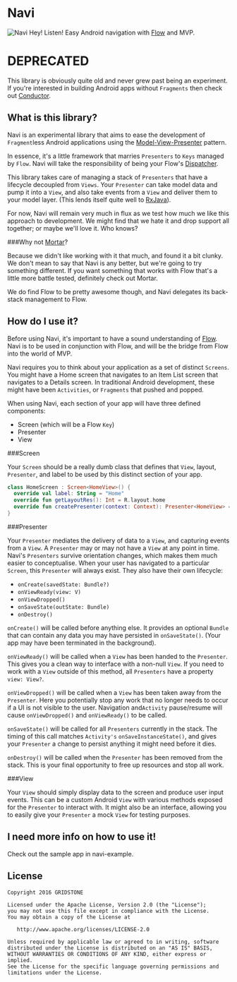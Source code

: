 Navi
====

![Navi](http://img09.deviantart.net/b2a1/i/2006/310/8/1/_navi__by_link3kokiri.gif) Hey! Listen! Easy Android navigation with [Flow](https://github.com/square/flow) and MVP.

DEPRECATED
==========

This library is obviously quite old and never grew past being an experiment. If you're interested in building Android apps without `Fragments` then check out [Conductor](https://github.com/bluelinelabs/Conductor/).

What is this library?
---------------------

Navi is an experimental library that aims to ease the development of `Fragment`less Android applications using the [Model-View-Presenter](https://en.wikipedia.org/wiki/Model%E2%80%93view%E2%80%93presenter) pattern.

In essence, it's a little framework that marries `Presenters` to `Keys` managed by `Flow`. Navi will take the responsibility of being your Flow's [Dispatcher](https://github.com/square/flow/blob/master/flow/src/main/java/flow/Dispatcher.java).

This library takes care of managing a stack of `Presenters` that have a lifecycle decoupled from `Views`. Your `Presenter` can take model data and pump it into a `View`, and also take events from a `View` and deliver them to your model layer. (This lends itself quite well to [RxJava](https://github.com/ReactiveX/RxJava)).

For now, Navi will remain very much in flux as we test how much we like this approach to development. We might find that we hate it and drop support all together; or maybe we'll love it. Who knows?

###Why not [Mortar](https://github.com/square/mortar/)?

Because we didn't like working with it that much, and found it a bit clunky. We don't mean to say that Navi is any better, but we're going to try something different. If you want something that works with Flow that's a little more battle tested, definitely check out Mortar.

We do find Flow to be pretty awesome though, and Navi delegates its back-stack management to Flow.

How do I use it?
----------------

Before using Navi, it's important to have a sound understanding of [Flow](https://github.com/square/flow). Navi is to be used in conjunction with Flow, and will be the bridge from Flow into the world of MVP.

Navi requires you to think about your application as a set of distinct `Screens`. You might have a Home screen that navigates to an Item List screen that navigates to a Details screen. In traditional Android development, these might have been `Activities`, or `Fragments` that pushed and popped.

When using Navi, each section of your app will have three defined components:
 - Screen (which will be a Flow `Key`)
 - Presenter
 - View

###Screen

Your `Screen` should be a really dumb class that defines that `View`, layout, `Presenter`, and label to be used by this distinct section of your app.

```Kotlin
class HomeScreen : Screen<HomeView>() {
  override val label: String = "Home"
  override fun getLayoutRes(): Int = R.layout.home
  override fun createPresenter(context: Context): Presenter<HomeView> = HomePresenter(id)
}
```

###Presenter

Your `Presenter` mediates the delivery of data to a `View`, and capturing events from a `View`. A `Presenter` may or may not have a `View` at any point in time. Navi's `Presenters` survive orientation changes, which makes them much easier to conceptualise. When your user has navigated to a particular `Screen`, this `Presenter` will always exist. They also have their own lifecycle:

 - `onCreate(savedState: Bundle?)`
 - `onViewReady(view: V)`
 - `onViewDropped()`
 - `onSaveState(outState: Bundle)`
 - `onDestroy()`

`onCreate()` will be called before anything else. It provides an optional `Bundle` that can contain any data you may have persisted in `onSaveState()`. (Your app may have been terminated in the background).

`onViewReady()` will be called when a `View` has been handed to the `Presenter`. This gives you a clean way to interface with a non-null `View`. If you need to work with a `View` outside of this method, all `Presenters` have a property `view: View?`.

`onViewDropped()` will be called when a `View` has been taken away from the `Presenter`. Here you potentially stop any work that no longer needs to occur if a UI is not visible to the user. Navigation and`Activity` pause/resume will cause `onViewDropped()` and `onViewReady()` to be called.

`onSaveState()` will be called for all `Presenters` currently in the stack. The timing of this call matches `Activity's` `onSaveInstanceState()`, and gives your `Presenter` a change to persist anything it might need before it dies.

`onDestroy()` will be called when the `Presenter` has been removed from the stack. This is your final opportunity to free up resources and stop all work.

###View

Your `View` should simply display data to the screen and produce user input events. This can be a custom Android `View` with various methods exposed for the `Presenter` to interact with. It might also be an interface, allowing you to easily give your `Presenter` a mock `View` for testing purposes.

I need more info on how to use it!
----------------------------------

Check out the sample app in navi-example.

License
--------

    Copyright 2016 GRIDSTONE

    Licensed under the Apache License, Version 2.0 (the "License");
    you may not use this file except in compliance with the License.
    You may obtain a copy of the License at

       http://www.apache.org/licenses/LICENSE-2.0

    Unless required by applicable law or agreed to in writing, software
    distributed under the License is distributed on an "AS IS" BASIS,
    WITHOUT WARRANTIES OR CONDITIONS OF ANY KIND, either express or implied.
    See the License for the specific language governing permissions and
    limitations under the License.

